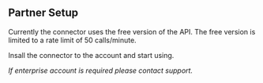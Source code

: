 
## Partner Setup

Currently the connector uses the free version of the API. The free version is limited to a rate limit of 50 calls/minute.

Insall the connector to the account and start using.

*If enterprise account is required please contact support.*


